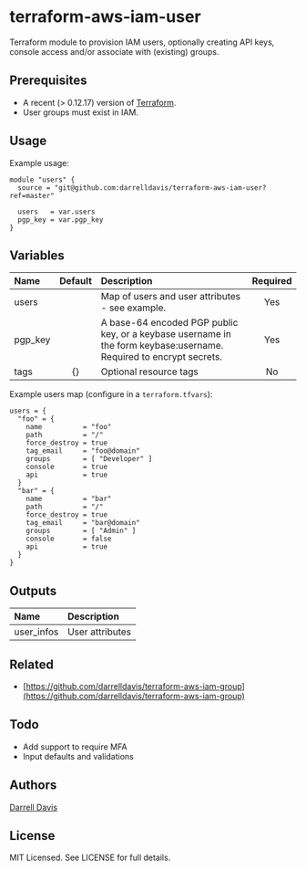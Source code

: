 # terraform-aws-iam-user

Terraform module to provision IAM users, optionally creating API keys, console access and/or associate with (existing) groups.

## Prerequisites

* A recent (> 0.12.17) version of [Terraform](https://www.terraform.io/downloads.html).
* User groups must exist in IAM.

## Usage

Example usage:

```
module "users" {
  source = "git@github.com:darrelldavis/terraform-aws-iam-user?ref=master"

  users   = var.users
  pgp_key = var.pgp_key
}
```

## Variables

|  Name                        |  Default       |  Description                                                | Required |
|:-----------------------------|:--------------:|:------------------------------------------------------------|:--------:|
| users    |  | Map of users and user attributes - see example.   | Yes      |
| pgp_key    |   | A base-64 encoded PGP public key, or a keybase username in the form keybase:username. Required to encrypt secrets.  | Yes      |
| tags    | {}  | Optional resource tags | No |

Example users map (configure in a `terraform.tfvars`):

```
users = {
  "foo" = {
    name          = "foo"
    path          = "/"
    force_destroy = true
    tag_email     = "foo@domain"
    groups        = [ "Developer" ]
    console       = true
    api           = true
  }
  "bar" = {
    name          = "bar"
    path          = "/"
    force_destroy = true
    tag_email     = "bar@domain"
    groups        = [ "Admin" ]
    console       = false
    api           = true
  }
}
```

## Outputs

| Name              | Description            |
|:------------------|:----------------------|
| user_infos    | User attributes  |

## Related

* [https://github.com/darrelldavis/terraform-aws-iam-group](https://github.com/darrelldavis/terraform-aws-iam-group)

## Todo

* Add support to require MFA 
* Input defaults and validations

## Authors

[Darrell Davis](https://github.com/darrelldavis)

## License

MIT Licensed. See LICENSE for full details.

